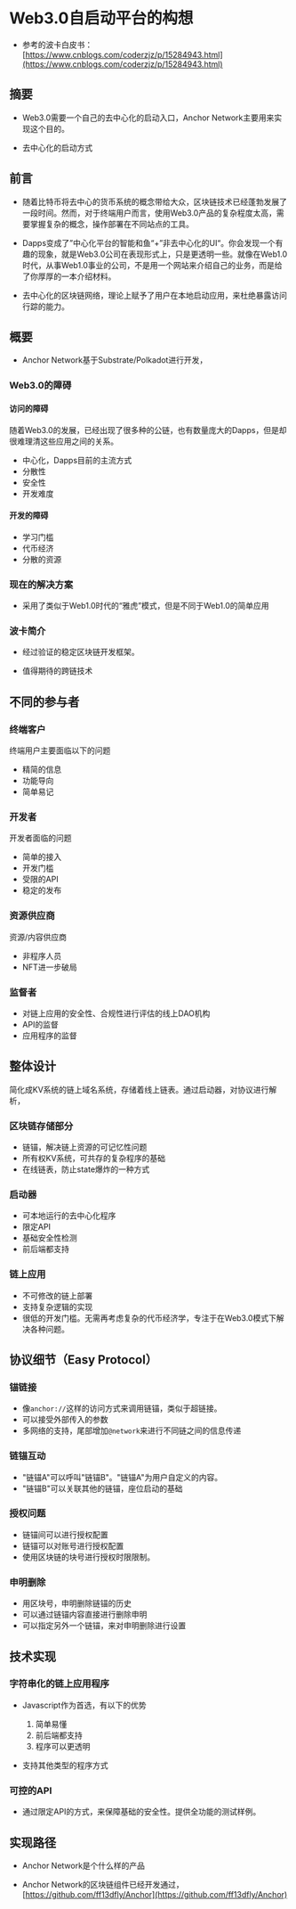 # Web3.0自启动平台的构想

- 参考的波卡白皮书：[https://www.cnblogs.com/coderzjz/p/15284943.html](https://www.cnblogs.com/coderzjz/p/15284943.html)

## 摘要

- Web3.0需要一个自己的去中心化的启动入口，Anchor Network主要用来实现这个目的。

- 去中心化的启动方式

## 前言

- 随着比特币将去中心的货币系统的概念带给大众，区块链技术已经蓬勃发展了一段时间。然而，对于终端用户而言，使用Web3.0产品的复杂程度太高，需要掌握复杂的概念，操作部署在不同站点的工具。

- Dapps变成了”中心化平台的智能和鱼“+”非去中心化的UI“。你会发现一个有趣的现象，就是Web3.0公司在表现形式上，只是更透明一些。就像在Web1.0时代，从事Web1.0事业的公司，不是用一个网站来介绍自己的业务，而是给了你厚厚的一本介绍材料。

- 去中心化的区块链网络，理论上赋予了用户在本地启动应用，来杜绝暴露访问行踪的能力。

## 概要

- Anchor Network基于Substrate/Polkadot进行开发，

### Web3.0的障碍

#### 访问的障碍

随着Web3.0的发展，已经出现了很多种的公链，也有数量庞大的Dapps，但是却很难理清这些应用之间的关系。

- 中心化，Dapps目前的主流方式
- 分散性
- 安全性
- 开发难度

#### 开发的障碍

- 学习门槛
- 代币经济
- 分散的资源

### 现在的解决方案

- 采用了类似于Web1.0时代的“雅虎”模式，但是不同于Web1.0的简单应用

### 波卡简介

- 经过验证的稳定区块链开发框架。

- 值得期待的跨链技术

## 不同的参与者

### 终端客户

终端用户主要面临以下的问题

- 精简的信息
- 功能导向
- 简单易记

### 开发者

开发者面临的问题

- 简单的接入
- 开发门槛
- 受限的API
- 稳定的发布

### 资源供应商

资源/内容供应商

- 非程序人员
- NFT进一步破局

### 监督者

- 对链上应用的安全性、合规性进行评估的线上DAO机构
- API的监督
- 应用程序的监督

## 整体设计

简化成KV系统的链上域名系统，存储着线上链表。通过启动器，对协议进行解析，

### 区块链存储部分

- 链锚，解决链上资源的可记忆性问题
- 所有权KV系统，可共存的复杂程序的基础
- 在线链表，防止state爆炸的一种方式

### 启动器

- 可本地运行的去中心化程序
- 限定API
- 基础安全性检测
- 前后端都支持

### 链上应用

- 不可修改的链上部署
- 支持复杂逻辑的实现
- 很低的开发门槛。无需再考虑复杂的代币经济学，专注于在Web3.0模式下解决各种问题。

## 协议细节（Easy Protocol）

### 锚链接

- 像`anchor://`这样的访问方式来调用链锚，类似于超链接。
- 可以接受外部传入的参数
- 多网络的支持，尾部增加`@network`来进行不同链之间的信息传递

### 链锚互动

- "链锚A"可以呼叫"链锚B"。"链锚A"为用户自定义的内容。
- "链锚B"可以关联其他的链锚，座位启动的基础

### 授权问题

- 链锚间可以进行授权配置
- 链锚可以对账号进行授权配置
- 使用区块链的块号进行授权时限限制。

### 申明删除

- 用区块号，申明删除链锚的历史
- 可以通过链锚内容直接进行删除申明
- 可以指定另外一个链锚，来对申明删除进行设置

## 技术实现

### 字符串化的链上应用程序

- Javascript作为首选，有以下的优势
    1. 简单易懂
    2. 前后端都支持
    3. 程序可以更透明

- 支持其他类型的程序方式

### 可控的API

- 通过限定API的方式，来保障基础的安全性。提供全功能的测试样例。

## 实现路径

- Anchor Network是个什么样的产品

- Anchor Network的区块链组件已经开发通过，[https://github.com/ff13dfly/Anchor](https://github.com/ff13dfly/Anchor)
